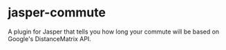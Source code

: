 # jasper-commute
A plugin for Jasper that tells you how long your commute will be based on Google's DistanceMatrix API.
